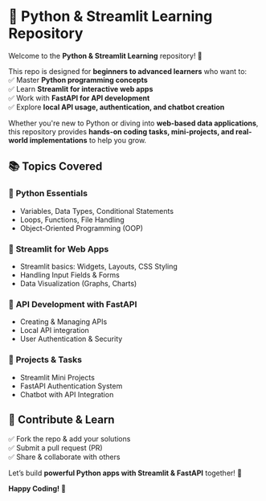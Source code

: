 # 🐍 Python & Streamlit Learning Repository  

Welcome to the **Python & Streamlit Learning** repository! 🚀  

This repo is designed for **beginners to advanced learners** who want to:  
✅ Master **Python programming concepts**  
✅ Learn **Streamlit for interactive web apps**  
✅ Work with **FastAPI for API development**  
✅ Explore **local API usage, authentication, and chatbot creation**  

Whether you're new to Python or diving into **web-based data applications**, this repository provides **hands-on coding tasks, mini-projects, and real-world implementations** to help you grow.  

## 📚 Topics Covered  

### 🔹 **Python Essentials**  
- Variables, Data Types, Conditional Statements  
- Loops, Functions, File Handling  
- Object-Oriented Programming (OOP)  

### 🔹 **Streamlit for Web Apps**  
- Streamlit basics: Widgets, Layouts, CSS Styling  
- Handling Input Fields & Forms  
- Data Visualization (Graphs, Charts)  

### 🔹 **API Development with FastAPI**  
- Creating & Managing APIs  
- Local API integration  
- User Authentication & Security  

### 🔹 **Projects & Tasks**  
- Streamlit Mini Projects  
- FastAPI Authentication System  
- Chatbot with API Integration  

## 🤝 Contribute & Learn  
✅ Fork the repo & add your solutions  
✅ Submit a pull request (PR)  
✅ Share & collaborate with others  

Let’s build **powerful Python apps with Streamlit & FastAPI** together! 🚀  

**Happy Coding! 🎯**  

